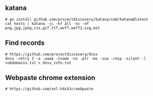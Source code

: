 ## katana

```
# go install github.com/projectdiscovery/katana/cmd/katana@latest
cat hosts | katana -jc -kf all -nc -ef png,jpg,jpeg,css,gif,ttf,woff,woff2,svg,eot
```

## Find records

```
# https://github.com/projectdiscovery/dnsx
dnsx -retry 3 -a -aaaa -cname -ns -ptr -mx -soa -resp -silent -l subdomains.txt > dnsx_info.txt
```

## Webpaste chrome extension

```
# https://github.com/xnl-h4ck3r/webpaste
```